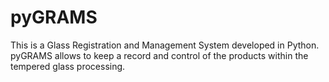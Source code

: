 # pyGRAMS
This is a Glass Registration and Management System developed in Python. pyGRAMS allows to keep a record and control of the products within the tempered glass processing.

